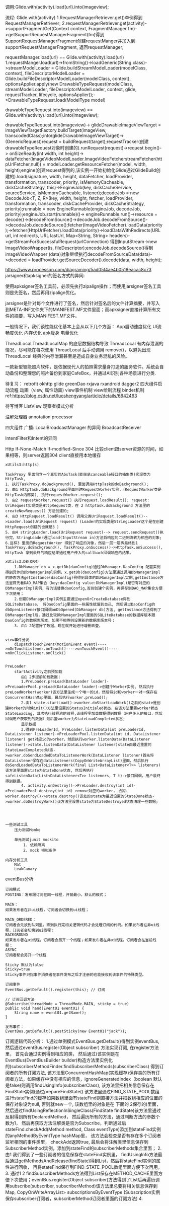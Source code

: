 调用:Glide.with(activity).load(url).into(imageview);

流程:
Glide.with(activity)
1.RequestManagerRetriever.get()单例得到RequestManagerRetriever;
2.requestManagerRetriever.get(activity)->supportFragmentGet(Context context, FragmentManager fm)->getSupportRequestManagerFragment(fm)得到SupportRequestManagerFragment创建requestManger并加入到supportRequestManagerFragment, 返回requestManager;

requestManager.load(url) == Glide.with(activity).load(url)
1.requestManger.load(url)->fromString()->loadGeneric(String.class)->streamModelLoader = Glide.buildStreamModelLoader(modelClass, context), fileDescriptorModelLoader = Glide.buildFileDescriptorModelLoader(modelClass, context), optionsApplier.apply(new DrawableTypeRequest<T>(modelClass, streamModelLoader, fileDescriptorModelLoader, context,
                        glide, requestTracker, lifecycle, optionsApplier));->DrawableTypeRequest.load(ModelType model)

drawableTypeRequest.into(imageview) == Glide.with(activity).load(url).into(imageview);

drawableTypeRequest.into(imageview)->
glideDrawableImageViewTarget = imageViewTargetFactory.buildTarget(imageView, transcodedClass);into(glideDrawableImageViewTarget)->
(GenericRequest)request = buildRequest(target);requestTracker(创建drawableTypeRequest对象时创建的).runRequest(request)->request.begin()->
onSizeReady(int width, int height)->
dataFetcher(ImageVideoModelLoader.ImageVideoFetcherstreamFetcher(httpUrlFetcher,null)) = modelLoader.getResourceFetcher(model, width, height);engine(创建request得到的,该实例一开始初始化Glide通过GlideBuild创建的).load(signature, width, height, dataFetcher, loadProvider, transformation, transcoder, priority, isMemoryCacheable, diskCacheStrategy, this)->EngineJob(key, diskCacheService, sourceService, isMemoryCacheable, listener);decodeJob = new DecodeJob<T, Z, R>(key, width, height, fetcher, loadProvider, transformation, transcoder, diskCacheProvider, diskCacheStrategy, priority);runnable = new EngineRunnable(engineJob, decodeJob, priority);engineJob.start(runnable)()->
engineRunnable.run()->resource = decode()->decodeFromSource()->decodeJob.decodeFromSource()->decodeJob.decodeSource();fetcher(ImageVideoFetcher).loadData(priority);->fetcher(HttpUrlFetcher).loadData(priority)->loadDataWithRedirects(URL url, int redirects, URL lastUrl, Map<String, String> headers)->getStreamForSuccessfulRequest(urlConnection) 得到InputStream->new ImageVideoWrapper(is, fileDescriptor);encodeJob.decodeSource()得到imageVideoWrapper (data)对象继续执行decodeFromSourceData(data)->decoded = loadProvider.getSourceDecoder().decode(data, width, height);





https://www.processon.com/diagraming/5ad05f4ae4b0518eacac8c73
jarsigner和apksigner的签名方式的异同:

使用apksigner签名工具前，必须先执行zipalign操作；而使用jarsigner签名工具则是先签名，然后再用zipalign优化。

jarsigner是针对每个文件进行了签名，然后针对签名后的文件计算摘要，并写入到META-INF文件夹下的MANIFEST.MF文件里面；而apksigner直接计算所有文件的摘要，写入MANIFEST.MF文件。

一般情况下，我们谈性能优化基本上会从以下几个方面：
    App启动速度优化
    UI流畅度优化
    内存优化
    apk瘦身
    电量优化

ThreadLocal.ThreadLocalMap 的底层数据结构导致 ThreadLocal 有内存泄漏的情况，尽可能在每次使用 ThreadLocal 后手动调用 remove()，以避免出现 ThreadLocal 经典的内存泄漏甚至是造成自身业务混乱的风险。

一款新型智能照片软件，是依据现代人的拍照需求量身打造的服务软件。系统会自动备份和整理您的照片备份到家庭CafeBox，并通过AI识别各种场景进行分类.

待复习：
    retrofit okhttp glide greenDao rxjava rxandroid dagger2
    四大组件启动流程
    动画（view, 属性动画)
    view事件机制
    view绘制流程
    binder机制 ref:https://blog.csdn.net/luoshengyang/article/details/6642463

待写博客
    ListView 观察者模式分析

注解处理器 annotation processor

四大组件
 广播:
  LocalBroadcastManager
  的异同
  BroadcastReceiver
  
  IntentFilter和Intent的异同

  
  Http
    If-None-Match
    If-modified-Since 304 比较client跟server资源的时间，如果相等，则server返回304 client直接用本地缓存

    xUtils3:http(s)

    TaskProxy 里面包含一个真实的AbsTask(能继承canceable接口的抽象类)实现类为HttpTask, 
    1. 执行TaskProxy.doBackground(), 里面调用HttpTask的doBackground();
    2. 由1 HttpTask.doBackground里面创建RequestWorker实例，（RequestWorker类是HttpTask内部类), 执行requestWorker.request();
    3. 由2 requestWorker.request() 执行request.loadResult(); request: UriRequest实现类是HttpRequest类，在 2 httpTask.doBackground 方法里的createNewRequest() 方法创建的;
    4. 由3 HttpRequest.loadResult() 调用父类UriRequest.loadResult()-->Loader.load(UriRequest request) (Loader的实现类是StringLoader这个是在创建HttpRequest创建的也就是3 ）
    5. 由4 stringLoader.load(UriRequest request)--> request.sendRequest()执行完，StringLoader通过load(InputStream in)方法将响应的二进制流转为相应的对象;
    6.这样3 里面的RequestWorker 得到了响应的对象，然后一层一层传最终到1 TaskProxy.doBackground(), TaskProxy.onSuccess()->HttpTask.onSuccess(), HttpTask 拿到最终的响应结果通过用户传入的callback回调响应的结果。
    
    xUtils3:DB(ORM)
        1.DbManager db = x.getDb(daoConfig)通过DbManager.DaoConfig 配置实例得到具体的DbManagerImpl实例，x.getDb(daoConfig)方法里通过调用DbManagerImpl的静态方法getInstance(daoConfig)例得到具体的DbManagerImpl实例,getInstance方法里首先看DAO_MAP集合（key:daoConfig value:DbManagerImpl)是否有对应的DbManagerImpl实例，有的话替换daoConfig,否则创建个实例，再保存到DAO_MAP集合方便下次使用；
        2.创建DbManagerImpl实例主要通过openOrCreateDatabase得到SQLiteDatabase， 将DaoConfig里面的一些属性赋值到自己, 然后通过DaoConfig的dbOpenListener接口回调onDbOpened(DbManager db)方法, getInstance方法得到了DbManagerImpl后，通过比较DbManagerImpl里面的SQLiteDatabase的数据库版本跟DaoConfig的数据库版本，如果不相等则设置新的数据库版本号；
        3. 由1 2配置好了数据，现在就开始进行增删改查，


    view事件分发
        dispatchTouchEvent(MotionEvent event)---->mOnTouchListener.onTouch()---->onTouchEvent()---->mOnClickListener.onClick()


    PreLoader 
        startActivity之前预加载
           由1 2步提前加载数据：
           1.PreLoader.preLoad(DataLoader loader)->PreLoaderPool.preLoad(DataLoader loader)->创建个Worker实例, 然后执行preLoadWorker(worker)该方法里生成一个唯一的id，然后将id和worker一对一保存在ConcurrentHashMap里面，最后执行worker.preLoad();
           2.由1 state.startLoad()->worker.doStartLoadWork()之前的state是创建Worker的时候init()方法里设置的StatusInitialed状态，在该方法里置worker状态StateLoading, 其次执行线程池的线程,该线程里加载数据得到数据（用户传入的接口，然后回调用户获取到的数据）最后置worker为StateLoadCompleted状态;
           显示数据
           3.得到PreLoaderId, PreLoader.listenData(int preLoaderId, DataListener listener)->PreLoaderPool.listenData(int id, DataListener listener) get对应id的worker，然后执行worker.listenData(DataListener listener)->state.listenData(DataListener listener)state由最近重置的StateLoadCompleted状态->worker.doSendLoadedDataToListenerWork(DataListener listener)首先将DataListener保存在dataListeners(CopyOnWriteArrayList)里面，然后执行doSendLoadedDataToListenerWork(final List<DataListener<T>> listeners)该方法里面置state为StateDone状态, 然后再执行safeListenData(List<DataListener<T>> listeners, T t)->接口回调，用户最终得到数据。
           4. activity.onDestroy()->PreLoader.destroy(int id)->PreLoaderPool.destroy(int id) remove对应的worker， 然后worker.destroy()->state.destroy()该处的state为最近设置的StateDone状态->worker.doDestroyWork()该方法里设置state为StateDestroyed状态清理一些数据;




    一些测试工具
        压力测试Monke

        单元测试junit mockito
            1. 依赖隔离
            2. mock 模拟条件

    内存分析工具
        Mat
        LeakCanary


eventBus分析
    
    订阅模式
    POSTING：发布跟订阅在同一线程，开销最小，默认的模式；

    MAIN：
    如果发布者在非ui线程，订阅者会切换到ui线程；

    MAIN_ORDERED：
    订阅者会先放到队列里，直到执行完相关逻辑代码才会处理订阅的代码。如果发布者在非ui线程，订阅者会切换到ui线程；
    BACKGROUND
    如果发布者在ui线程，订阅者会另开一个线程；如果发布者在非ui线程，订阅者会在当前线程；
    ASYNC
    订阅者都会另开一个线程

    Sticky 默认为false
    Sticky=true
    Sticky事件只指事件消费者在事件发布之后才注册的也能接收到该事件的特殊类型。

    订阅事件
    EventBus.getDefault().register(this); // 订阅
    
    // 订阅回调方法
    @Subscribe(threadMode = ThreadMode.MAIN, sticky = true)
    public void hand(Event01 event01) {
        String name = event01.getName();
    }

    发布事件：
    EventBus.getDefault().postSticky(new Event01("jack"));

订阅逻辑代码分析：
    1.通过单例模式EventBus.getDefault()得到实例eventBus, 然后通过eventBus.register(Object subscriber) 方法实现订阅, 在register方法里， 首先会通过实例得到相应的类， 然后通过(该实例是在EventBus(EventBusBuilder builder)构造方法里实例化的)subscriberMethodFinder.findSubscriberMethods(subscriberClass) 得到订阅者的所有订阅方法, 该方法里ConcurrentHashMap(实现缓存)保存类的所有订阅者方法，如果缓存中没有相应的信息，ignoreGeneratedIndex（boolean 默认是false)则调用findUsingInfo(subscriberClass), 该方法里把相关信息保存在FindState实例(通过prepareFindState() 该方法里通过FIND_STATE_POOL数组进行stateFind的缓存如果数组里面有stateFind则直接方法并把数组相应的位置的保存对象设为null, 否则就new一个, 该数组里的对象是在 下面的 2保存的)里面， 然后通过findUsingReflectionInSingleClass(FindState findState)该方法里通过反射得到所有DeclaredMethod， 然后遍历所有的方法，通过判断方法的参数个数为1， 然后再获取方法注解类是否为Subscribe，判断通过后stateFind.checkAdd(Method method, Class<?> eventType)添加到stateFind实例的anyMethodByEventType hashMap里， 该方法会检查是否有存在多个订阅者监听相同的事件类型， checkAdd返回true, 最后会将注解类里信息保存到SubscriberMethod实例，添加到stateFind的subscriberMethods集合里面；
    2. 由1 我们得到了一些订阅者的信息保存在stateFind实例里， findUsingInfo方法最后通过getMethodsAndRelease(findState)得到List<SubscriberMethod>，然后将stateFind实例的属性进行回收， 再将stateFind保存到FIND_STATE_POOL数组里面方便下次再用。
    3. 通过1 2 findSubscriberMethods方法得到List<SubscriberMethod>保存在METHOD_CACHE里面方便下次使用；eventBus.register(Object subscriber)方法得到了List<SubscriberMethod>后再遍历调用subscribe(subscriber, subscriberMethod)该方法里总要将相关信息保存到Map<Class<?>, CopyOnWriteArrayList<Subscription>> subscriptionsByEventType (Subscription实例保存subscriber订阅者，subscriberMethod订阅者里面的订阅方法)
    4.





